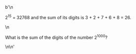 b'\n<p>2<sup>15</sup> = 32768 and the sum of its digits is 3 + 2 + 7 + 6 + 8 = 26.</p>\n<p>What is the sum of the digits of the number 2<sup>1000</sup>?</p>\n\n'